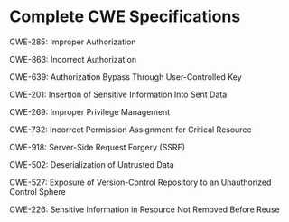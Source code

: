 

# Complete CWE Specifications

CWE-285: Improper Authorization

CWE-863: Incorrect Authorization

CWE-639: Authorization Bypass Through User-Controlled Key

CWE-201: Insertion of Sensitive Information Into Sent Data

CWE-269: Improper Privilege Management

CWE-732: Incorrect Permission Assignment for Critical Resource

CWE-918: Server-Side Request Forgery (SSRF)

CWE-502: Deserialization of Untrusted Data

CWE-527: Exposure of Version-Control Repository to an Unauthorized Control Sphere

CWE-226: Sensitive Information in Resource Not Removed Before Reuse